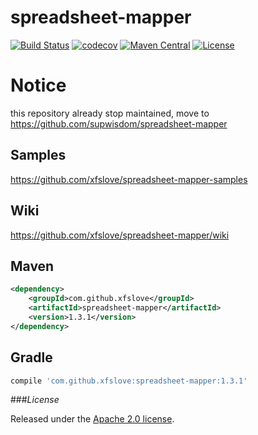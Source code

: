 # spreadsheet-mapper
[![Build Status](https://travis-ci.org/xfslove/spreadsheet-mapper.svg?branch=master)](https://travis-ci.org/xfslove/spreadsheet-mapper)
[![codecov](https://codecov.io/gh/xfslove/spreadsheet-mapper/branch/master/graph/badge.svg)](https://codecov.io/gh/xfslove/spreadsheet-mapper)
[![Maven Central](https://maven-badges.herokuapp.com/maven-central/com.github.xfslove/spreadsheet-mapper/badge.svg)](https://maven-badges.herokuapp.com/maven-central/com.github.xfslove/spreadsheet-mapper)
[![License](https://img.shields.io/badge/license-Apache%202-4EB1BA.svg)](https://www.apache.org/licenses/LICENSE-2.0.html)

# Notice
this repository already stop maintained, move to https://github.com/supwisdom/spreadsheet-mapper

## Samples

https://github.com/xfslove/spreadsheet-mapper-samples

## Wiki

https://github.com/xfslove/spreadsheet-mapper/wiki

## Maven

```xml
<dependency>
    <groupId>com.github.xfslove</groupId>
    <artifactId>spreadsheet-mapper</artifactId>
    <version>1.3.1</version>
</dependency>
```

## Gradle

``` groovy
compile 'com.github.xfslove:spreadsheet-mapper:1.3.1'
```

###*License*

Released under the [Apache 2.0 license](license).
